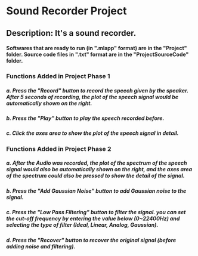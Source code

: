 # Sound Recorder Project

## Description: It's a sound recorder. 

#### Softwares that are ready to run (in ".mlapp" format) are in the "Project" folder. Source code files in ".txt" format are in the "ProjectSourceCode" folder.

### Functions Added in Project Phase 1
##### a. Press the "Record" button to record the speech given by the speaker. After 5 seconds of recording, the plot of the speech signal would be automatically shown on the right.

##### b. Press the "Play" button to play the speech recorded before.

##### c. Click the axes area to show the plot of the speech signal in detail.

### Functions Added in Project Phase 2
##### a. After the Audio was recorded, the plot of the spectrum of the speech signal would also be automatically shown on the right, and the axes area of the spectrum could also be pressed to show the detail of the signal.

##### b. Press the "Add Gaussian Noise" button to add Gaussian noise to the signal.

##### c. Press the "Low Pass Filtering" button to filter the signal. you can set the cut-off frequency by entering the value below (0~22400Hz) and selecting the type of filter (Ideal, Linear, Analog, Gaussian).

##### d. Press the "Recover" button to recover the original signal (before adding noise and filtering).

